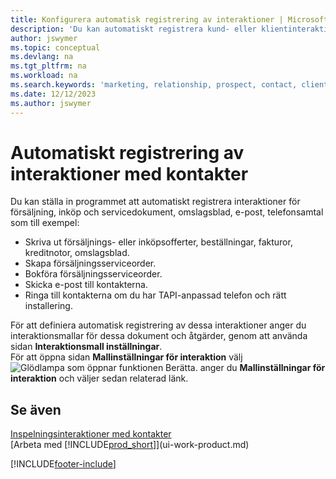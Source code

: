 ```yaml
---
title: Konfigurera automatisk registrering av interaktioner | Microsoft Docs
description: 'Du kan automatiskt registrera kund- eller klientinteraktioner, till exempel för försäljnings-, inköps- och servicedokument eller telefonsamtal.'
author: jswymer
ms.topic: conceptual
ms.devlang: na
ms.tgt_pltfrm: na
ms.workload: na
ms.search.keywords: 'marketing, relationship, prospect, contact, client, customer'
ms.date: 12/12/2023
ms.author: jswymer
---
```

# Automatiskt registrering av interaktioner med kontakter
Du kan ställa in programmet att automatiskt registrera interaktioner för försäljning, inköp och servicedokument, omslagsblad, e-post, telefonsamtal som till exempel:

* Skriva ut försäljnings- eller inköpsofferter, beställningar, fakturor, kreditnotor, omslagsblad.
* Skapa försäljningsserviceorder.
* Bokföra försäljningsserviceorder.
* Skicka e-post till kontakterna.
* Ringa till kontakterna om du har TAPI-anpassad telefon och rätt installering.

För att definiera automatisk registrering av dessa interaktioner anger du interaktionsmallar för dessa dokument och åtgärder, genom att använda sidan **Interaktionsmall inställningar**.  
För att öppna sidan **Mallinställningar för interaktion** välj ![Glödlampa som öppnar funktionen Berätta.](media/ui-search/search_small.png "Berätta vad du vill göra") anger du **Mallinställningar för interaktion** och väljer sedan relaterad länk.

## Se även
[Inspelningsinteraktioner med kontakter](marketing-interactions.md)  
[Arbeta med [!INCLUDE[prod_short](includes/prod_short.md)]](ui-work-product.md)  


[!INCLUDE[footer-include](includes/footer-banner.md)]